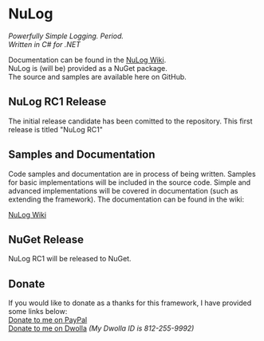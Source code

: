 # NuLog
_Powerfully Simple Logging. Period._  
_Written in C# for .NET_

Documentation can be found in the [NuLog Wiki](https://github.com/ivanpointer/NuLog/wiki).  
NuLog is (will be) provided as a NuGet package.  
The source and samples are available here on GitHub.

## NuLog RC1 Release
The initial release candidate has been comitted to the repository.  This first release is titled "NuLog RC1"

## Samples and Documentation
Code samples and documentation are in process of being written.  Samples for basic implementations will be included in the source code.  Simple and advanced implementations will be covered in documentation (such as extending the framework).  The documentation can be found in the wiki:

[NuLog Wiki](https://github.com/ivanpointer/NuLog/wiki)

## NuGet Release
NuLog RC1 will be released to NuGet.

## Donate
If you would like to donate as a thanks for this framework, I have provided some links below:  
[Donate to me on PayPal](https://www.paypal.com/cgi-bin/webscr?cmd=_donations&business=ivan%40pointerplace%2eus&lc=US&item_name=NuLog&item_number=NuLog&currency_code=USD&bn=PP%2dDonationsBF%3abtn_donate_LG%2egif%3aNonHosted)  
[Donate to me on Dwolla](https://www.dwolla.com/send) _(My Dwolla ID is 812-255-9992)_
